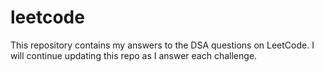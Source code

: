 # leetcode
This repository contains my answers to the DSA questions on LeetCode. I will continue updating this repo as I answer each challenge.
